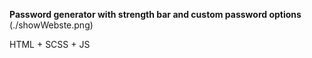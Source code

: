 **Password generator with strength bar and custom password options**
(./showWebste.png)

HTML + SCSS + JS